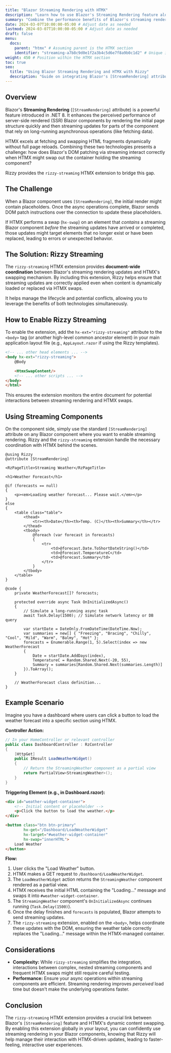 ```yaml
---
title: "Blazor Streaming Rendering with HTMX"
description: "Learn how to use Blazor's Streaming Rendering feature alongside HTMX swaps using the rizzy-streaming HTMX extension."
summary: "Combine the performance benefits of Blazor's streaming rendering with the dynamic updates of HTMX using Rizzy's dedicated extension."
date: 2024-03-07T10:00:00-05:00 # Adjust date as needed
lastmod: 2024-03-07T10:00:00-05:00 # Adjust date as needed
draft: false
menu:
  docs:
    parent: "htmx" # Assuming parent is the HTMX section
    identifier: "streaming-a7b8c9d0e1f2a3b4c5d6e7f8a9b0c1d2" # Unique identifier
weight: 450 # Position within the HTMX section
toc: true
seo:
  title: "Using Blazor Streaming Rendering and HTMX with Rizzy"
  description: "Guide on integrating Blazor's [StreamRendering] attribute with HTMX partial updates via the rizzy-streaming extension."
---
```


## Overview

Blazor's **Streaming Rendering** (`[StreamRendering]` attribute) is a powerful feature introduced in .NET 8. It enhances the perceived performance of server-side rendered (SSR) Blazor components by rendering the initial page structure quickly and then streaming updates for parts of the component that rely on long-running asynchronous operations (like fetching data).

HTMX excels at fetching and swapping HTML fragments dynamically without full page reloads. Combining these two technologies presents a challenge: how does Blazor's DOM patching via streaming interact correctly when HTMX might swap out the container holding the streaming component?

Rizzy provides the `rizzy-streaming` HTMX extension to bridge this gap.

## The Challenge

When a Blazor component uses `[StreamRendering]`, the initial render might contain placeholders. Once the async operations complete, Blazor sends DOM patch instructions over the connection to update these placeholders.

If HTMX performs a swap (`hx-swap`) on an element that *contains* a streaming Blazor component *before* the streaming updates have arrived or completed, those updates might target elements that no longer exist or have been replaced, leading to errors or unexpected behavior.

## The Solution: Rizzy Streaming

The `rizzy-streaming` HTMX extension provides **document-wide coordination** between Blazor's streaming rendering updates and HTMX's swapping mechanism. By including this extension, Rizzy helps ensure that streaming updates are correctly applied even when content is dynamically loaded or replaced via HTMX swaps.

It helps manage the lifecycle and potential conflicts, allowing you to leverage the benefits of both technologies simultaneously.

## How to Enable Rizzy Streaming

To enable the extension, add the `hx-ext="rizzy-streaming"` attribute to the `<body>` tag (or another high-level common ancestor element) in your main application layout file (e.g., `AppLayout.razor` if using the Rizzy templates).

```html {title="AppLayout.razor" hl_lines=["2"]}
<!-- ... other head elements ... -->
<body hx-ext="rizzy-streaming">
    @Body

    <HtmxSwapContent/>
    <!-- ... other scripts ... -->
</body>
</html>
```

This ensures the extension monitors the entire document for potential interactions between streaming rendering and HTMX swaps.

## Using Streaming Components

On the component side, simply use the standard `[StreamRendering]` attribute on any Blazor component where you want to enable streaming rendering. Rizzy and the `rizzy-streaming` extension handle the necessary coordination with HTMX behind the scenes.

```razor {title="StreamingWeather.razor"}
@using Rizzy
@attribute [StreamRendering]

<RzPageTitle>Streaming Weather</RzPageTitle>

<h1>Weather Forecast</h1>

@if (forecasts == null)
{
    <p><em>Loading weather forecast... Please wait.</em></p>
}
else
{
    <table class="table">
        <thead>
            <tr><th>Date</th><th>Temp. (C)</th><th>Summary</th></tr>
        </thead>
        <tbody>
            @foreach (var forecast in forecasts)
            {
                <tr>
                    <td>@forecast.Date.ToShortDateString()</td>
                    <td>@forecast.TemperatureC</td>
                    <td>@forecast.Summary</td>
                </tr>
            }
        </tbody>
    </table>
}

@code {
    private WeatherForecast[]? forecasts;

    protected override async Task OnInitializedAsync()
    {
        // Simulate a long-running async task
        await Task.Delay(1500); // Simulate network latency or DB query

        var startDate = DateOnly.FromDateTime(DateTime.Now);
        var summaries = new[] { "Freezing", "Bracing", "Chilly", "Cool", "Mild", "Warm", "Balmy", "Hot" };
        forecasts = Enumerable.Range(1, 5).Select(index => new WeatherForecast
        {
            Date = startDate.AddDays(index),
            TemperatureC = Random.Shared.Next(-20, 55),
            Summary = summaries[Random.Shared.Next(summaries.Length)]
        }).ToArray();
    }

    // WeatherForecast class definition...
}
```

## Example Scenario

Imagine you have a dashboard where users can click a button to load the weather forecast into a specific section using HTMX.

**Controller Action:**

```csharp
// In your HomeController or relevant controller
public class DashboardController : RzController
{
    [HttpGet]
    public IResult LoadWeatherWidget()
    {
        // Return the StreamingWeather component as a partial view
        return PartialView<StreamingWeather>();
    }
}
```

**Triggering Element (e.g., in Dashboard.razor):**

```html
<div id="weather-widget-container">
    <!-- Initial content or placeholder -->
    <p>Click the button to load the weather.</p>
</div>

<button class="btn btn-primary"
        hx-get="/Dashboard/LoadWeatherWidget"
        hx-target="#weather-widget-container"
        hx-swap="innerHTML">
    Load Weather
</button>
```

**Flow:**

1.  User clicks the "Load Weather" button.
2.  HTMX makes a GET request to `/Dashboard/LoadWeatherWidget`.
3.  The `LoadWeatherWidget` action returns the `StreamingWeather` component rendered as a partial view.
4.  HTMX receives the initial HTML containing the "Loading..." message and swaps it into `#weather-widget-container`.
5.  The `StreamingWeather` component's `OnInitializedAsync` continues running (`Task.Delay(1500)`).
6.  Once the delay finishes and `forecasts` is populated, Blazor attempts to send streaming updates.
7.  The `rizzy-streaming` extension, enabled on the `<body>`, helps coordinate these updates with the DOM, ensuring the weather table correctly replaces the "Loading..." message within the HTMX-managed container.

## Considerations

*   **Complexity:** While `rizzy-streaming` simplifies the integration, interactions between complex, nested streaming components and frequent HTMX swaps might still require careful testing.
*   **Performance:** Ensure your async operations within streaming components are efficient. Streaming rendering improves *perceived* load time but doesn't make the underlying operations faster.

## Conclusion

The `rizzy-streaming` HTMX extension provides a crucial link between Blazor's `[StreamRendering]` feature and HTMX's dynamic content swapping. By enabling this extension globally in your layout, you can confidently use streaming rendering in your Blazor components, knowing that Rizzy will help manage their interaction with HTMX-driven updates, leading to faster-feeling, interactive user experiences.
